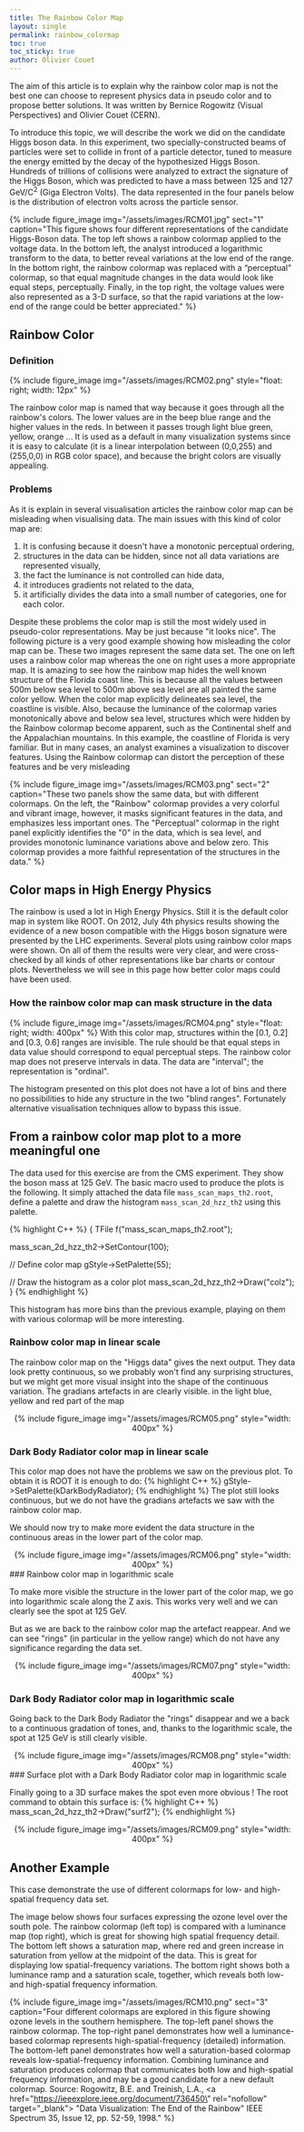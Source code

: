 ```yaml
---
title: The Rainbow Color Map
layout: single
permalink: rainbow_colormap
toc: true
toc_sticky: true
author: Olivier Couet
---
```



The aim of this article is to explain why the rainbow color map is not the best one can choose
to represent physics data in pseudo color and to propose better solutions. It was written
by Bernice Rogowitz (Visual Perspectives) and Olivier Couet (CERN).

To introduce this topic, we will describe the work we did on the candidate Higgs boson data.
In this experiment, two specially-constructed beams of particles were set to collide in
front of a particle detector, tuned to measure the energy emitted by the decay of the
hypothesized Higgs Boson. Hundreds of trillions of collisions were analyzed to extract
the signature of the Higgs Boson, which was predicted to have a mass between 125 and
127 GeV/C<sup>2</sup> (Giga Electron Volts). The data represented in the four panels below
is the distribution of electron volts across the particle sensor.

{% include figure_image
   img="/assets/images/RCM01.jpg"
   sect="1"
   caption="This figure shows four different representations of the candidate Higgs-Boson data.
   The top left shows a rainbow colormap applied to the voltage data. In the bottom left, the
   analyst introduced a logarithmic transform to the data, to better reveal variations at the
   low end of the range. In the bottom right, the rainbow colormap was replaced with a “perceptual”
   colormap, so that equal magnitude changes in the data would look like equal steps,
   perceptually. Finally, in the top right, the voltage values were also represented as a
   3-D surface, so that the rapid variations at the low-end of the range could be better
   appreciated."
%}

## Rainbow Color

### Definition

{% include figure_image
   img="/assets/images/RCM02.png"
   style="float: right; width: 12px"
%}

The rainbow color map is named that way because it goes through all the rainbow's colors.
The lower values are in the beep blue range and the higher values in the reds. In between it passes
trough light blue green, yellow, orange ... It is used as a default in many visualization systems since
it is easy to calculate (it is a linear interpolation between (0,0,255) and (255,0,0) in RGB color space),
and because the bright colors are visually appealing.

### Problems

As it is explain in several visualisation articles the rainbow color map can be misleading
when visualising data. The main issues with this kind of color map are:

  1. It is confusing because it doesn't have a monotonic perceptual ordering,
  2. structures in the data can be hidden, since not all data variations are represented visually,
  3. the fact the luminance is not controlled can hide data,
  4. it introduces gradients not related to the data,
  5. it artificially divides the data into a small number of categories, one for each color.

Despite these problems the color map is still the most widely used in pseudo-color representations. May be just because "it looks nice". The following picture is a very good example showing how misleading the color map can be. These two images represent the same data set. The one on left uses a rainbow color map whereas the one on right uses a more appropriate map. It is amazing to see how the rainbow map hides the well known structure of the Florida coast line. This is because all the values between 500m below sea level to 500m above sea level are all painted the same color yellow. When the color map explicitly delineates sea level, the coastline is visible. Also, because the luminance of the colormap varies monotonically above and below sea level, structures which were hidden by the Rainbow colormap become apparent, such as the Continental shelf and the Appalachian mountains. In this example, the coastline of Florida is very familiar. But in many cases, an analyst examines a visualization to discover features. Using the Rainbow colormap can distort the perception of these features and be very misleading

{% include figure_image
   img="/assets/images/RCM03.png"
   sect="2"
   caption="These two panels show the same data, but with different colormaps. On the
   left, the \"Rainbow\" colormap provides a very colorful and vibrant image, however, it
   masks significant features in the data, and emphasizes less important ones. The \"Perceptual\"
   colormap in the right panel explicitly identifies the \"0\" in the data, which is sea level,
   and provides monotonic luminance variations above and below zero. This colormap provides
   a more faithful representation of the structures in the data."
%}

## Color maps in High Energy Physics

The rainbow is used a lot in High Energy Physics. Still it is the default color map in system
like ROOT. On 2012, July 4th physics results showing the evidence of a new boson compatible
with the Higgs boson signature were presented by the LHC experiments. Several plots using
rainbow color maps were shown. On all of them the results were very clear, and were cross-
checked by all kinds of other representations like bar charts or contour plots. Nevertheless
we will see in this page how better color maps could have been used.

### How the rainbow color map can mask structure in the data

{% include figure_image
   img="/assets/images/RCM04.png"
   style="float: right; width: 400px"
%}
With this color map, structures within the [0.1, 0.2] and [0.3, 0.6] ranges are invisible.
The rule should be that equal steps in data value should correspond to equal perceptual
steps. The rainbow color map does not preserve intervals in data. The data are "interval";
the representation is "ordinal".


The histogram presented on this plot does not have a lot of bins and there no possibilities
to hide any structure in the two "blind ranges". Fortunately alternative visualisation
techniques allow to bypass this issue.

## From a rainbow color map plot to a more meaningful one

The data used for this exercise are from the CMS experiment. They show the boson mass at 125
GeV. The basic macro used to produce the plots is the following. It simply attached the
data file `mass_scan_maps_th2.root`, define a palette and draw the histogram `mass_scan_2d_hzz_th2`
using this palette.

{% highlight C++ %}
{
   TFile f("mass_scan_maps_th2.root");

   mass_scan_2d_hzz_th2->SetContour(100);

   // Define color map
   gStyle->SetPalette(55);

   // Draw the histogram as a color plot
   mass_scan_2d_hzz_th2->Draw("colz");
}
{% endhighlight %}

This histogram has more bins than the previous example, playing on them with various colormap will be more interesting.

### Rainbow color map in linear scale

The rainbow color map on the "Higgs data" gives the next output. They data look pretty
continuous, so we probably won't find any surprising structures, but we might get more visual
insight into the shape of the continuous variation.
The gradians artefacts in are clearly visible. in the light blue, yellow and red part of the map

<center>
{% include figure_image
   img="/assets/images/RCM05.png"
   style="width: 400px"
%}
</center>

### Dark Body Radiator color map in linear scale

This color map does not have the problems we saw on the previous plot. To obtain it is ROOT
it is enough to do:
{% highlight C++ %}
gStyle->SetPalette(kDarkBodyRadiator);
{% endhighlight %}
The plot still looks continuous, but we do not have the gradians artefacts we saw with the
rainbow color map.

We should now try to make more evident the data structure in the continuous areas in the
lower part of the color map.

<center>
{% include figure_image
   img="/assets/images/RCM06.png"
   style="width: 400px"
%}
</center>
### Rainbow color map in logarithmic scale

To make more visible the structure in the lower part of the color map, we go into logarithmic
scale along the Z axis. This works very well and we can clearly see the spot at 125 GeV.

But as we are back to the rainbow color map the artefact reappear. And we can see "rings"
(in particular in the yellow range) which do not have any significance regarding the data set.

<center>
{% include figure_image
   img="/assets/images/RCM07.png"
   style="width: 400px"
%}
</center>

### Dark Body Radiator color map in logarithmic scale

Going back to the Dark Body Radiator the "rings" disappear and we a back to a continuous
gradation of tones, and, thanks to the logarithmic scale, the spot at 125 GeV is still
clearly visible.

<center>
{% include figure_image
   img="/assets/images/RCM08.png"
   style="width: 400px"
%}
</center>
### Surface plot with a Dark Body Radiator color map in logarithmic scale

Finally going to a 3D surface makes the spot even more obvious ! The root command to obtain
this surface is:
{% highlight C++ %}
mass_scan_2d_hzz_th2->Draw("surf2");
{% endhighlight %}

<center>
{% include figure_image
   img="/assets/images/RCM09.png"
   style="width: 400px"
%}
</center>

## Another Example

This case demonstrate the use of different colormaps for low- and high- spatial frequency
data set.

The image below shows four surfaces expressing the ozone level over the south pole. The
rainbow colormap (left top) is compared with a luminance map (top right), which is great for
showing high spatial frequency detail. The bottom left shows a saturation map, where red
and green increase in saturation from yellow at the midpoint of the data. This is great
for displaying low spatial-frequency variations. The bottom right shows both a luminance
ramp and a saturation scale, together, which reveals both low- and high-spatial frequency
information.

{% include figure_image
   img="/assets/images/RCM10.png"
   sect="3"
   caption="Four different colormaps are explored in this figure showing ozone levels
   in the southern hemisphere. The top-left panel shows the rainbow colormap. The top-right
   panel demonstrates how well a luminance-based colormap represents high-spatial-frequency
   (detailed) information. The bottom-left panel demonstrates how well a saturation-based
   colormap reveals low-spatial-frequency information. Combining luminance and saturation
   produces colormap that communicates both low and high-spatial frequency information, and
   may be a good candidate for a new default colormap.
   Source: Rogowitz, B.E. and Treinish, L.A.,
   <a href=\"https://ieeexplore.ieee.org/document/736450\" rel=\"nofollow\" target=\"_blank\">
   \"Data Visualization: The End of the Rainbow\"</a>
   IEEE Spectrum 35, Issue 12, pp. 52-59, 1998."
%}



